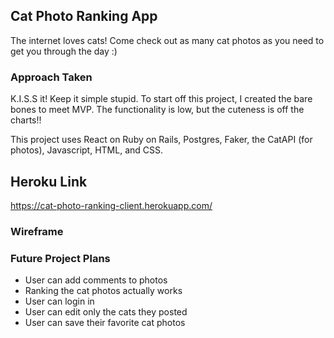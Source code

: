 ## Cat Photo Ranking App

The internet loves cats! Come check out as many cat photos as you need to get you through the day :)

### Approach Taken

K.I.S.S it! Keep it simple stupid. To start off this project, I created the bare bones to meet MVP. The functionality is low, but the cuteness is off the charts!! 

This project uses React on Ruby on Rails, Postgres, Faker, the CatAPI (for photos), Javascript, HTML, and CSS. 

## Heroku Link 
https://cat-photo-ranking-client.herokuapp.com/

### Wireframe


### Future Project Plans
* User can add comments to photos
* Ranking the cat photos actually works
* User can login in
* User can edit only the cats they posted 
* User can save their favorite cat photos